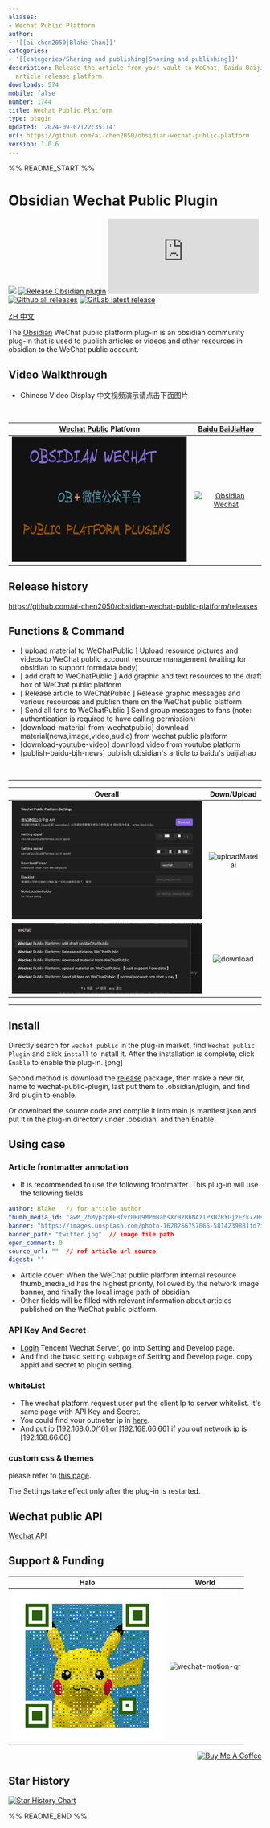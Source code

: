 ```yaml
---
aliases:
- Wechat Public Platform
author:
- '[[ai-chen2050|Blake Chan]]'
categories:
- '[[categories/Sharing and publishing|Sharing and publishing]]'
description: Release the article from your vault to WeChat, Baidu Baijiahao, or another
  article release platform.
downloads: 574
mobile: false
number: 1744
title: Wechat Public Platform
type: plugin
updated: '2024-09-07T22:35:14'
url: https://github.com/ai-chen2050/obsidian-wechat-public-platform
version: 1.0.6
---
```


%% README_START %%

# Obsidian Wechat Public Plugin

[![](https://github.com/ai-chen2050/obsidian-wechat-public-platform/actions/workflows/CI.yml/badge.svg)](https://github.com/ai-chen2050/obsidian-wechat-public-platform/actions/workflows/CI.yml)
[![Release Obsidian plugin](https://github.com/ai-chen2050/obsidian-wechat-public-platform/actions/workflows/release.yml/badge.svg)](https://github.com/ai-chen2050/obsidian-wechat-public-platform/actions/workflows/release.yml)
[![GitHub license](https://badgen.net/github/license/Naereen/Strapdown.js)](https://github.com/ai-chen2050/obsidian-wechat-public-platform/blob/master/LICENSE)
[![Github all releases](https://img.shields.io/github/downloads/ai-chen2050/obsidian-wechat-public-platform/total.svg)](https://GitHub.com/ai-chen2050/obsidian-wechat-public-platform/releases/)
[![GitLab latest release](https://badgen.net/github/release/ai-chen2050/obsidian-wechat-public-platform/)](https://github.com/ai-chen2050/obsidian-wechat-public-platform/releases)

[ZH 中文](./README-zh.md) 


The [Obsidian](https://obsidian.md/) WeChat public platform plug-in is an obsidian community plug-in that is used to publish articles or videos and other resources in obsidian to the WeChat public account.


## Video Walkthrough

- Chinese Video Display 中文视频演示请点击下面图片
<br>

|    [Wechat Public](https://mp.weixin.qq.com/) Platform  |      [Baidu BaiJiaHao](https://baijiahao.baidu.com/)    |
|:-----------:|:-----------:|
| <a href="https://www.bilibili.com/video/BV1re411z7Ey?t=13.4"> <img src="https://raw.githubusercontent.com/ai-chen2050/obsidian-wechat-public-platform/HEAD/public/obsidian-wechat.png" alt="Obsidian Wechat" width="350" height="250"> </a> | <a href="https://www.bilibili.com/video/BV1aD4y1f7pk/?vd_source=cbd98265ee43631d3c19518d1b9db358"> <img src="public/obsidian-baidu.png" alt="Obsidian Wechat" width="350" height="250"> </a> |


## Release history
https://github.com/ai-chen2050/obsidian-wechat-public-platform/releases

## Functions & Command

- [ upload material to WeChatPublic ] Upload resource pictures and videos to WeChat public account resource management (waiting for obsidian to support formdata body)
- [ add draft to WeChatPublic ] Add graphic and text resources to the draft box of WeChat public platform
- [ Release article to WeChatPublic ] Release graphic messages and various resources and publish them on the WeChat public platform
- [ Send all fans to WeChatPublic ] Send group messages to fans (note: authentication is required to have calling permission)
- [download-material-from-wechatpublic] download material(news,image,video,audio) from wechat public platform
- [download-youtube-video] download video from youtube platform
- [publish-baidu-bjh-news] publish obsidian's article to baidu's baijiahao

<br>

---

|    Overall    |    Down/Upload    |
|:-----------:|:-----------:|
| ![setting](https://raw.githubusercontent.com/ai-chen2050/obsidian-wechat-public-platform/HEAD/public/setting.png) | ![uploadMateial](./public/uploadMateial.png)  |
| ![commands](https://raw.githubusercontent.com/ai-chen2050/obsidian-wechat-public-platform/HEAD/public/commands.png)| ![download](./public/download.png) |

---



## Install

Directly search for `wechat public` in the plug-in market, find `Wechat public Plugin` and click `install` to install it. After the installation is complete, click `Enable` to enable the plug-in. [png]

Second method is download the [release](https://github.com/ai-chen2050/obsidian-wechat-public-platform/releases) package, then make a new dir, name to wechat-public-plugin, last put them to .obsidian/plugin, and find 3rd plugin to enable.

Or download the source code and compile it into main.js manifest.json and put it in the plug-in directory under .obsidian, and then Enable.

## Using case

### Article frontmatter annotation

- It is recommended to use the following frontmatter. This plug-in will use the following fields

```yaml
author: Blake   // for article author
thumb_media_id: "awM_2hMypzpKEBfvr0B09MPmBahsXrBzBhNAzIPXHzRYGjzErk7ZBs4L8nL7VpEY" // media id in wechat platform
banner: "https://images.unsplash.com/photo-1620266757065-5814239881fd?ixlib=rb-4.0.3&q=85&fm=jpg&crop=entropy&cs=srgb&w=2400"
banner_path: "twitter.jpg"  // image file path
open_comment: 0
source_url: ""  // ref article url source
digest: ""
```

- Article cover: When the WeChat public platform internal resource thumb_media_id has the highest priority, followed by the network image banner, and finally the local image path of obsidian
- Other fields will be filled with relevant information about articles published on the WeChat public platform.

### API Key And Secret

- [Login](https://mp.weixin.qq.com/) Tencent Wechat Server, go into Setting and Develop page.
- And find the basic setting subpage of Setting and Develop page. copy appid and secret to plugin setting.

### whiteList

- The wechat platform request user put the client Ip to server whitelist. It's same page with API Key and Secret.
- You could find your outneter ip in [here](https://tool.lu/ip/). 
- And put ip [192.168.0.0/16] or [192.168.66.66] if you out network ip is [192.168.66.66]

### custom css & themes

please refer to [this page](https://github.com/ai-chen2050/obsidian-wechat-public-platform/issues/10).

The Settings take effect only after the plug-in is restarted.

## Wechat public API
[Wechat API](./docs/wepublic.md)

## Support & Funding


| Halo | World |
|:-----------:|:-----------:|
|<img src="https://raw.githubusercontent.com/ai-chen2050/obsidian-wechat-public-platform/HEAD/public/commutity.jpg" alt="wechat-motion-qr" width="300" height="300">|<img src="./public/wechat-motion-qr.png" alt="wechat-motion-qr" width="300" height="300">|


<div align="right">
<a href="https://www.buymeacoffee.com/blakechan" target="_blank"><img src="https://cdn.buymeacoffee.com/buttons/v2/default-violet.png" alt="Buy Me A Coffee" style="height: 45px !important;width: 140px !important;" ></a>
</div>



## Star History

[![Star History Chart](https://api.star-history.com/svg?repos=ai-chen2050/obsidian-wechat-public-platform&type=Date)](https://star-history.com/#ai-chen2050/obsidian-wechat-public-platform&Date)



%% README_END %%